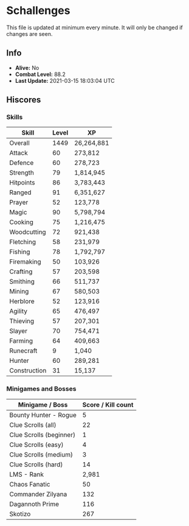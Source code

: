 # Schallenges

This file is updated at minimum every minute. It will only be changed if changes are seen.

## Info

 - **Alive:** No
 - **Combat Level:** 88.2
 - **Last Update:** 2021-03-15 18:03:04 UTC

## Hiscores

### Skills

| Skill | Level | XP |
|--|--|--|
| Overall | 1449 | 26,264,881 |
| Attack | 60 | 273,812 |
| Defence | 60 | 278,723 |
| Strength | 79 | 1,814,945 |
| Hitpoints | 86 | 3,783,443 |
| Ranged | 91 | 6,351,627 |
| Prayer | 52 | 123,778 |
| Magic | 90 | 5,798,794 |
| Cooking | 75 | 1,216,475 |
| Woodcutting | 72 | 921,438 |
| Fletching | 58 | 231,979 |
| Fishing | 78 | 1,792,797 |
| Firemaking | 50 | 103,926 |
| Crafting | 57 | 203,598 |
| Smithing | 66 | 511,737 |
| Mining | 67 | 580,503 |
| Herblore | 52 | 123,916 |
| Agility | 65 | 476,497 |
| Thieving | 57 | 207,301 |
| Slayer | 70 | 754,471 |
| Farming | 64 | 409,663 |
| Runecraft | 9 | 1,040 |
| Hunter | 60 | 289,281 |
| Construction | 31 | 15,137 |

### Minigames and Bosses

| Minigame / Boss | Score / Kill count |
|--|--|
| Bounty Hunter - Rogue | 5 |
| Clue Scrolls (all) | 22 |
| Clue Scrolls (beginner) | 1 |
| Clue Scrolls (easy) | 4 |
| Clue Scrolls (medium) | 3 |
| Clue Scrolls (hard) | 14 |
| LMS - Rank | 2,981 |
| Chaos Fanatic | 50 |
| Commander Zilyana | 132 |
| Dagannoth Prime | 116 |
| Skotizo | 267 |
